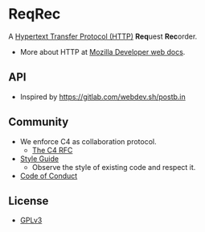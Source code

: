 # ReqRec

A [Hypertext Transfer Protocol (HTTP)](https://en.wikipedia.org/wiki/Hypertext_Transfer_Protocol) **Req**uest **Rec**order.
- More about HTTP at [Mozilla Developer web docs](https://developer.mozilla.org/en-US/docs/Web/HTTP).

## API

- Inspired by https://gitlab.com/webdev.sh/postb.in

## Community

- We enforce C4 as collaboration protocol.
  - [The C4 RFC](https://rfc.zeromq.org/spec:42/C4)
- [Style Guide](STYLE-GUIDE.md)
  - Observe the style of existing code and respect it.
- [Code of Conduct](CODE-OF-CONDUCT.md)

## License

- [GPLv3](LICENSE)

